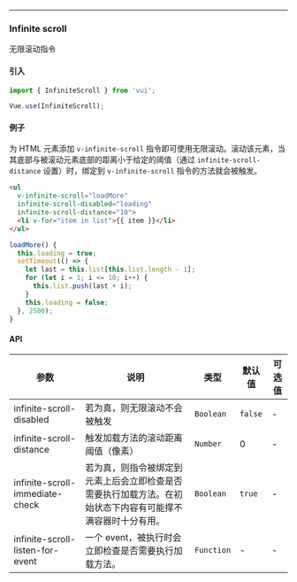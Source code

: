 --------
### Infinite scroll

无限滚动指令

#### 引入

```javascript
import { InfiniteScroll } from 'vui';

Vue.use(InfiniteScroll);
```

#### 例子

为 HTML 元素添加 `v-infinite-scroll` 指令即可使用无限滚动。滚动该元素，当其底部与被滚动元素底部的距离小于给定的阈值（通过 `infinite-scroll-distance` 设置）时，绑定到 `v-infinite-scroll` 指令的方法就会被触发。

```HTML
<ul
  v-infinite-scroll="loadMore"
  infinite-scroll-disabled="loading"
  infinite-scroll-distance="10">
  <li v-for="item in list">{{ item }}</li>
</ul>
```

```javascript
loadMore() {
  this.loading = true;
  setTimeout(() => {
    let last = this.list[this.list.length - 1];
    for (let i = 1; i <= 10; i++) {
      this.list.push(last + i);
    }
    this.loading = false;
  }, 2500);
}
```

#### API

| 参数 | 说明 | 类型 | 默认值 | 可选值 |
|-----------|-----------|-----------|-------------|-------------|
| infinite-scroll-disabled | 若为真，则无限滚动不会被触发 | `Boolean` | `false` | - |
| infinite-scroll-distance | 触发加载方法的滚动距离阈值（像素） | `Number` | 0 | - |
| infinite-scroll-immediate-check | 若为真，则指令被绑定到元素上后会立即检查是否需要执行加载方法。在初始状态下内容有可能撑不满容器时十分有用。 | `Boolean` | `true` | - |
| infinite-scroll-listen-for-event | 一个 event，被执行时会立即检查是否需要执行加载方法。 | `Function` | - | - |